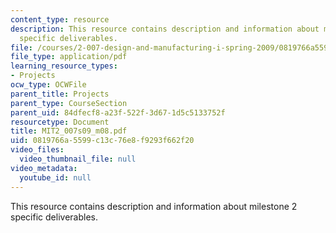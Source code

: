 ```yaml
---
content_type: resource
description: This resource contains description and information about milestone 2
  specific deliverables.
file: /courses/2-007-design-and-manufacturing-i-spring-2009/0819766a5599c13c76e8f9293f662f20_MIT2_007s09_m08.pdf
file_type: application/pdf
learning_resource_types:
- Projects
ocw_type: OCWFile
parent_title: Projects
parent_type: CourseSection
parent_uid: 84dfecf8-a23f-522f-3d67-1d5c5133752f
resourcetype: Document
title: MIT2_007s09_m08.pdf
uid: 0819766a-5599-c13c-76e8-f9293f662f20
video_files:
  video_thumbnail_file: null
video_metadata:
  youtube_id: null
---
```

This resource contains description and information about milestone 2 specific deliverables.

